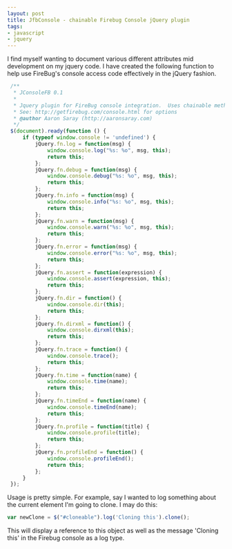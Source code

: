 ```yaml
---
layout: post
title: JfbConsole - chainable Firebug Console jQuery plugin
tags:
- javascript
- jquery
---
```


I find myself wanting to document various different attributes mid development on my jquery code.  I have created the following function to help use FireBug's console access code effectively in the jQuery fashion.

```javascript
 /**
  * JConsoleFB 0.1
  *
  * Jquery plugin for FireBug console integration.  Uses chainable method.
  * See: http://getfirebug.com/console.html for options
  * @author Aaron Saray (http://aaronsaray.com)
  */
 $(document).ready(function () {
     if (typeof window.console != 'undefined') {
         jQuery.fn.log = function(msg) {
             window.console.log("%s: %o", msg, this);
             return this;
         };
         jQuery.fn.debug = function(msg) {
             window.console.debug("%s: %o", msg, this);
             return this;
         };
         jQuery.fn.info = function(msg) {
             window.console.info("%s: %o", msg, this);
             return this;
         };
         jQuery.fn.warn = function(msg) {
             window.console.warn("%s: %o", msg, this);
             return this;
         };
         jQuery.fn.error = function(msg) {
             window.console.error("%s: %o", msg, this);
             return this;
         };
         jQuery.fn.assert = function(expression) {
             window.console.assert(expression, this);
             return this;
         };
         jQuery.fn.dir = function() {
             window.console.dir(this);
             return this;
         };
         jQuery.fn.dirxml = function() {
             window.console.dirxml(this);
             return this;
         };
         jQuery.fn.trace = function() {
             window.console.trace();
             return this;
         };
         jQuery.fn.time = function(name) {
             window.console.time(name);
             return this;
         };
         jQuery.fn.timeEnd = function(name) {
             window.console.timeEnd(name);
             return this;
         };
         jQuery.fn.profile = function(title) {
             window.console.profile(title);
             return this;
         };
         jQuery.fn.profileEnd = function() {
             window.console.profileEnd();
             return this;
         };
     }
 });
```

Usage is pretty simple.  For example, say I wanted to log something about the current element I'm going to clone.  I may do this:

```javascript
var newClone = $("#cloneable").log('Cloning this').clone();
```


This will display a reference to this object as well as the message 'Cloning this' in the Firebug console as a log type.
